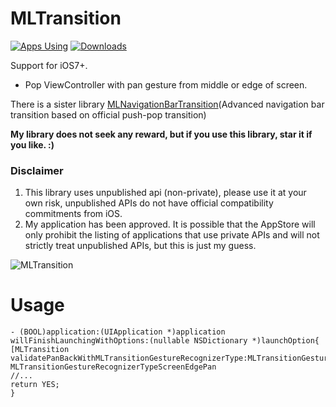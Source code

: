 MLTransition
============

[![Apps Using](https://img.shields.io/badge/Apps%20Using-%3E2,035-28B9FE.svg)](http://cocoapods.org/pods/MLTransition)
[![Downloads](https://img.shields.io/badge/Total%20Downloads-%3E20,113-28B9FE.svg)](http://cocoapods.org/pods/MLTransition)

Support for iOS7+.  

- Pop ViewController with pan gesture from middle or edge of screen.       

There is a sister library [MLNavigationBarTransition](https://github.com/molon/MLNavigationBarTransition)(Advanced navigation bar transition based on official push-pop transition)

**My library does not seek any reward,
but if you use this library, star it if you like. :)**

### Disclaimer
1. This library uses unpublished api (non-private), please use it at your own risk, unpublished APIs do not have official compatibility commitments from iOS.
2. My application has been approved. It is possible that the AppStore will only prohibit the listing of applications that use private APIs and will not strictly treat unpublished APIs, but this is just my guess.

![MLTransition](https://raw.githubusercontent.com/molon/MLTransition/master/MLTransition.gif)


# Usage  

```
- (BOOL)application:(UIApplication *)application willFinishLaunchingWithOptions:(nullable NSDictionary *)launchOption{
[MLTransition validatePanBackWithMLTransitionGestureRecognizerType:MLTransitionGestureRecognizerTypePan];//or MLTransitionGestureRecognizerTypeScreenEdgePan
//...
return YES;
}

```    


